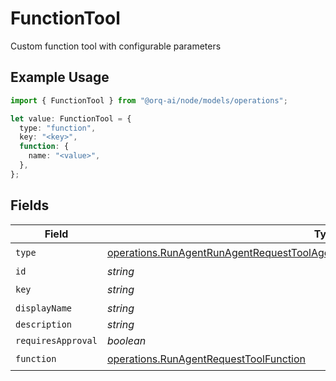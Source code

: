 # FunctionTool

Custom function tool with configurable parameters

## Example Usage

```typescript
import { FunctionTool } from "@orq-ai/node/models/operations";

let value: FunctionTool = {
  type: "function",
  key: "<key>",
  function: {
    name: "<value>",
  },
};
```

## Fields

| Field                                                                                                                                                                                  | Type                                                                                                                                                                                   | Required                                                                                                                                                                               | Description                                                                                                                                                                            |
| -------------------------------------------------------------------------------------------------------------------------------------------------------------------------------------- | -------------------------------------------------------------------------------------------------------------------------------------------------------------------------------------- | -------------------------------------------------------------------------------------------------------------------------------------------------------------------------------------- | -------------------------------------------------------------------------------------------------------------------------------------------------------------------------------------- |
| `type`                                                                                                                                                                                 | [operations.RunAgentRunAgentRequestToolAgentsRequestRequestBodySettingsTools14Type](../../models/operations/runagentrunagentrequesttoolagentsrequestrequestbodysettingstools14type.md) | :heavy_check_mark:                                                                                                                                                                     | N/A                                                                                                                                                                                    |
| `id`                                                                                                                                                                                   | *string*                                                                                                                                                                               | :heavy_minus_sign:                                                                                                                                                                     | N/A                                                                                                                                                                                    |
| `key`                                                                                                                                                                                  | *string*                                                                                                                                                                               | :heavy_check_mark:                                                                                                                                                                     | N/A                                                                                                                                                                                    |
| `displayName`                                                                                                                                                                          | *string*                                                                                                                                                                               | :heavy_minus_sign:                                                                                                                                                                     | N/A                                                                                                                                                                                    |
| `description`                                                                                                                                                                          | *string*                                                                                                                                                                               | :heavy_minus_sign:                                                                                                                                                                     | N/A                                                                                                                                                                                    |
| `requiresApproval`                                                                                                                                                                     | *boolean*                                                                                                                                                                              | :heavy_minus_sign:                                                                                                                                                                     | N/A                                                                                                                                                                                    |
| `function`                                                                                                                                                                             | [operations.RunAgentRequestToolFunction](../../models/operations/runagentrequesttoolfunction.md)                                                                                       | :heavy_check_mark:                                                                                                                                                                     | N/A                                                                                                                                                                                    |
